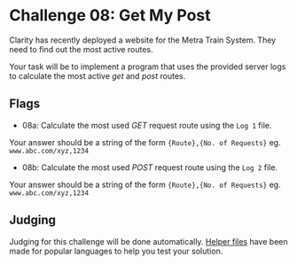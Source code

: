 # Challenge 08: Get My Post

Clarity has recently deployed a website for the Metra Train System. They need to find out the most active routes.

Your task will be to implement a program that uses the provided server logs to calculate the most active _get_ and _post_ routes.

## Flags
- 08a: Calculate the most used *GET* request route using the `Log 1` file.

Your answer should be a string of the form `{Route},{No. of Requests}` eg. `www.abc.com/xyz,1234`
- 08b: Calculate the most used *POST* request route using the `Log 2` file.

Your answer should be a string of the form `{Route},{No. of Requests}` eg. `www.abc.com/xyz,1234`

## Judging
Judging for this challenge will be done automatically. [Helper files](https://github.com/acmillinoistech/clarityctf2017/tree/master/helpers) have been made for popular languages to help you test your solution.
